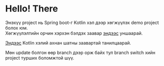 # Hello! There

Энэхүү project нь Spring boot-г Kotlin хэл дээр хөгжүүлэх demo project болох юм.  
Хөгжүүлэлтийн орчин хэрхэн бэлдэх заавар [эндээс](https://github.com/turuuboldoo/spring-in-kotlin/blob/main/README.md) уншаарай.

[Эндээс](https://play.kotlinlang.org/byExample/01_introduction/01_Hello%20world) Kotlin хэлий ахнан шатны заавартай танилцаарай.

Мөн update болгон өөр branch дээр орж байх тул branch switch хийн project турших боломжтой шүү.
